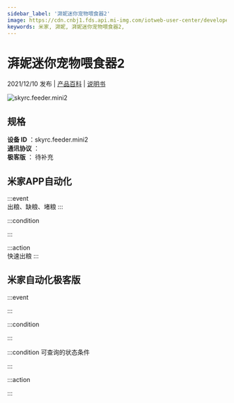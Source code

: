```yaml
---
sidebar_label: '湃妮迷你宠物喂食器2'
image: https://cdn.cnbj1.fds.api.mi-img.com/iotweb-user-center/developer_1679068029429AicYp3NS.png?GalaxyAccessKeyId=AKVGLQWBOVIRQ3XLEW&Expires=9223372036854775807&Signature=lXiZw8QIgzFhM/ptjVcBrEERQV8=
keywords: 米家, 湃妮, 湃妮迷你宠物喂食器2, 
---
```

# 湃妮迷你宠物喂食器2

2021/12/10 发布 | [产品百科](https://home.mi.com/webapp/content/baike/product/index.html?model=skyrc.feeder.mini2/) | [说明书](https://home.mi.com/views/introduction.html?model=skyrc.feeder.mini2&region=cn)

![skyrc.feeder.mini2](https://cdn.cnbj1.fds.api.mi-img.com/iotweb-user-center/developer_1679068029429AicYp3NS.png?GalaxyAccessKeyId=AKVGLQWBOVIRQ3XLEW&Expires=9223372036854775807&Signature=lXiZw8QIgzFhM/ptjVcBrEERQV8=)

## 规格  
> 
**设备 ID** ：skyrc.feeder.mini2  
**通讯协议** ：  
**极客版**  ： 待补充 


## 米家APP自动化  

:::event  
出粮、缺粮、堵粮
:::

:::condition  

:::

:::action   
快速出粮
:::

## 米家自动化极客版  

:::event  

:::

:::condition  

:::

:::condition 可查询的状态条件  

:::

:::action  

:::

        
